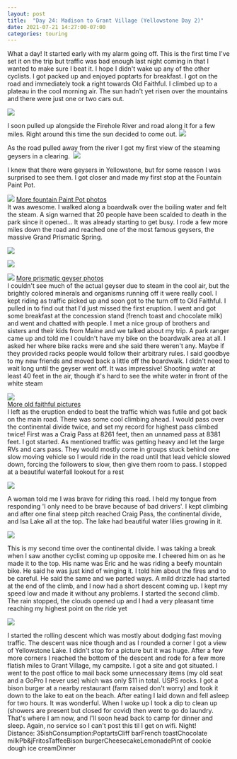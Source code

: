 ```yaml
---
layout: post
title:  "Day 24: Madison to Grant Village (Yellowstone Day 2)"
date: 2021-07-21 14:27:00-07:00
categories: touring
---
```

What a day! It started early with my alarm going off. This is the first time I've set it on the trip but traffic was bad enough last night coming in that I wanted to make sure I beat it. I hope I didn't wake up any of the other cyclists. I got packed up and enjoyed poptarts for breakfast. I got on the road and immediately took a right towards Old Faithful. I climbed up to a plateau in the cool morning air. The sun hadn't yet risen over the mountains and there were just one or two cars out.   

[![](https://lh3.googleusercontent.com/-2mXSIgK4k88/YPiRSrw08HI/AAAAAAAAU7E/BiLLvQ5wUfEHYFJUSGprfpfwGdgK_0tfQCLcBGAsYHQ/s1600/1626902856833787-0.png)](https://lh3.googleusercontent.com/-2mXSIgK4k88/YPiRSrw08HI/AAAAAAAAU7E/BiLLvQ5wUfEHYFJUSGprfpfwGdgK_0tfQCLcBGAsYHQ/s1600/1626902856833787-0.png)
  
  
I soon pulled up alongside the Firehole River and road along it for a few miles. Right around this time the sun decided to come out.
[![](https://lh3.googleusercontent.com/-chqkLo_hGLU/YPiRR4f7fiI/AAAAAAAAU7A/RKk4DKb2VTEcykS-dm6vfowI7NOpkq4AQCLcBGAsYHQ/s1600/1626902854767866-1.png)](https://lh3.googleusercontent.com/-chqkLo_hGLU/YPiRR4f7fiI/AAAAAAAAU7A/RKk4DKb2VTEcykS-dm6vfowI7NOpkq4AQCLcBGAsYHQ/s1600/1626902854767866-1.png)
  
As the road pulled away from the river I got my first view of the steaming geysers in a clearing. 
[![](https://lh3.googleusercontent.com/-zE8Ya5GVjdw/YPiRRREmRcI/AAAAAAAAU68/J5ZrtjsJhcgnJ2yLRLiGmxZ319BzktmUgCLcBGAsYHQ/s1600/1626902852943118-2.png)](https://lh3.googleusercontent.com/-zE8Ya5GVjdw/YPiRRREmRcI/AAAAAAAAU68/J5ZrtjsJhcgnJ2yLRLiGmxZ319BzktmUgCLcBGAsYHQ/s1600/1626902852943118-2.png)
  
I knew that there were geysers in Yellowstone, but for some reason I was surprised to see them. I got closer and made my first stop at the Fountain Paint Pot.   

[![](https://lh3.googleusercontent.com/-Xqs7VzzMwf0/YPiRQ24b4jI/AAAAAAAAU64/S4ip2LzPg8cTPAcKbmshwc4q0PvBuSNyQCLcBGAsYHQ/s1600/1626902850672099-3.png)](https://lh3.googleusercontent.com/-Xqs7VzzMwf0/YPiRQ24b4jI/AAAAAAAAU64/S4ip2LzPg8cTPAcKbmshwc4q0PvBuSNyQCLcBGAsYHQ/s1600/1626902850672099-3.png)
[More fountain Paint Pot photos](https://photos.app.goo.gl/UEiXCxNAvrhUktaH6)  
It was awesome. I walked along a boardwalk over the boiling water and felt the steam. A sign warned that 20 people have been scalded to death in the park since it opened... It was already starting to get busy. I rode a few more miles down the road and reached one of the most famous geysers, the massive Grand Prismatic Spring.   

[![](https://lh3.googleusercontent.com/-3Hfi0cOmYwQ/YPiRQQ6pYNI/AAAAAAAAU60/VAOs4Q4NPUAehfKQZjpezslUeAtddAkYQCLcBGAsYHQ/s1600/1626902846778789-4.png)](https://lh3.googleusercontent.com/-3Hfi0cOmYwQ/YPiRQQ6pYNI/AAAAAAAAU60/VAOs4Q4NPUAehfKQZjpezslUeAtddAkYQCLcBGAsYHQ/s1600/1626902846778789-4.png)

[![](https://lh3.googleusercontent.com/-swCkOJUIVms/YPiROC7R6rI/AAAAAAAAU6w/FwN-0bNciW4PfgdcpLXrHuoiM5iRKEqQQCLcBGAsYHQ/s1600/1626902839462596-5.png)](https://lh3.googleusercontent.com/-swCkOJUIVms/YPiROC7R6rI/AAAAAAAAU6w/FwN-0bNciW4PfgdcpLXrHuoiM5iRKEqQQCLcBGAsYHQ/s1600/1626902839462596-5.png)

[![](https://lh3.googleusercontent.com/-wE2t8zAROpM/YPiRNW4n5wI/AAAAAAAAU6s/p866RSMtpjEJehVTET7Tdv9yOV9X0xmmwCLcBGAsYHQ/s1600/1626902835796401-6.png)](https://lh3.googleusercontent.com/-wE2t8zAROpM/YPiRNW4n5wI/AAAAAAAAU6s/p866RSMtpjEJehVTET7Tdv9yOV9X0xmmwCLcBGAsYHQ/s1600/1626902835796401-6.png)
[More prismatic geyser photos](https://photos.app.goo.gl/Awi76xFU45RbFkvS6)  
I couldn't see much of the actual geyser due to steam in the cool air, but the brightly colored minerals and organisms running off it were really cool. I kept riding as traffic picked up and soon got to the turn off to Old Faithful. I pulled in to find out that I'd just missed the first eruption. I went and got some breakfast at the concession stand (french toast and chocolate milk) and went and chatted with people. I met a nice group of brothers and sisters and their kids from Maine and we talked about my trip. A park ranger came up and told me I couldn't have my bike on the boardwalk area at all. I asked her where bike racks were and she said there weren't any. Maybe if they provided racks people would follow their arbitrary rules. I said goodbye to my new friends and moved back a little off the boardwalk. I didn't need to wait long until the geyser went off. It was impressive! Shooting water at least 40 feet in the air, though it's hard to see the white water in front of the white steam  

[![](https://lh3.googleusercontent.com/-afZPUFYdiko/YPiRMtIQ-5I/AAAAAAAAU6o/MvTdSRu9xI4rWUVM90fnkgNfYkz_t695QCLcBGAsYHQ/s1600/1626902832989037-7.png)](https://lh3.googleusercontent.com/-afZPUFYdiko/YPiRMtIQ-5I/AAAAAAAAU6o/MvTdSRu9xI4rWUVM90fnkgNfYkz_t695QCLcBGAsYHQ/s1600/1626902832989037-7.png)  
[More old faithful pictures](https://photos.app.goo.gl/mB9SxRwvxPzZJNo16)  
I left as the eruption ended to beat the traffic which was futile and got back on the main road. There was some cool climbing ahead. I would pass over the continental divide twice, and set my record for highest pass climbed twice! First was a Craig Pass at 8261 feet, then an unnamed pass at 8381 feet. I got started. As mentioned traffic was getting heavy and let the large RVs and cars pass. They would mostly come in groups stuck behind one slow moving vehicle so I would ride in the road until that lead vehicle slowed down, forcing the followers to slow, then give them room to pass. I stopped at a beautiful waterfall lookout for a rest  

[![](https://lh3.googleusercontent.com/-zTrWbPhcYcs/YPiRL9xn7gI/AAAAAAAAU6k/CfjyV9x9YpkAMx3nFf0lfELivym2RCLYwCLcBGAsYHQ/s1600/1626902830396802-8.png)](https://lh3.googleusercontent.com/-zTrWbPhcYcs/YPiRL9xn7gI/AAAAAAAAU6k/CfjyV9x9YpkAMx3nFf0lfELivym2RCLYwCLcBGAsYHQ/s1600/1626902830396802-8.png)
  
A woman told me I was brave for riding this road. I held my tongue from responding 'I only need to be brave because of bad drivers'. I kept climbing and after one final steep pitch reached Craig Pass, the continental divide, and Isa Lake all at the top. The lake had beautiful water lilies growing in it.   

[![](https://lh3.googleusercontent.com/-IfIZTq6BoM8/YPiRLMYhq3I/AAAAAAAAU6g/jy3HINpR_i4Ef1TKfVJ8vQT1okVWZAZXwCLcBGAsYHQ/s1600/1626902826804841-9.png)](https://lh3.googleusercontent.com/-IfIZTq6BoM8/YPiRLMYhq3I/AAAAAAAAU6g/jy3HINpR_i4Ef1TKfVJ8vQT1okVWZAZXwCLcBGAsYHQ/s1600/1626902826804841-9.png)
  
This is my second time over the continental divide. I was taking a break when I saw another cyclist coming up opposite me. I cheered him on as he made it to the top. His name was Eric and he was riding a beefy mountain bike. He said he was just kind of winging it. I told him about the fires and to be careful. He said the same and we parted ways. A mild drizzle had started at the end of the climb, and I now had a short descent coming up. I kept my speed low and made it without any problems. I started the second climb. The rain stopped, the clouds opened up and I had a very pleasant time reaching my highest point on the ride yet  

[![](https://lh3.googleusercontent.com/-18K97pYRzV0/YPiRKR9uAwI/AAAAAAAAU6c/YVC3Y0Bm4com3NpgC5IIMBSNGHR6Xdz1gCLcBGAsYHQ/s1600/1626902823619138-10.png)](https://lh3.googleusercontent.com/-18K97pYRzV0/YPiRKR9uAwI/AAAAAAAAU6c/YVC3Y0Bm4com3NpgC5IIMBSNGHR6Xdz1gCLcBGAsYHQ/s1600/1626902823619138-10.png)
  
I started the rolling descent which was mostly about dodging fast moving traffic. The descent was nice though and as I rounded a corner I got a view of Yellowstone Lake. I didn't stop for a picture but it was huge. After a few more corners I reached the bottom of the descent and rode for a few more flatish miles to Grant Village, my campsite. I got a site and got situated. I went to the post office to mail back some unnecessary items (my old seat and a GoPro I never use) which was only $11 in total. USPS rocks. I got a bison burger at a nearby restaurant (farm raised don't worry) and took it down to the lake to eat on the beach. After eating I laid down and fell asleep for two hours. It was wonderful. When I woke up I took a dip to clean up (showers are present but closed for covid) then went to go do laundry. That's where I am now, and I'll soon head back to camp for dinner and sleep. Again, no service so I can't post this til I get on wifi. Night!  
Distance: 35ishConsumption:PoptartsCliff barFrench toastChocolate milkPb&jFritosTaffeeBison burgerCheesecakeLemonadePint of cookie dough ice creamDinner
